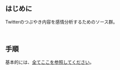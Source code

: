 <!-- # twitterの内容の感情分析 -->
&nbsp;
## はじめに

Twitterのつぶやき内容を感情分析するためのソース群。

&nbsp;
## 手順

基本的には、[全てここを参照してください](http://boomin.yokohama/archives/634)。
